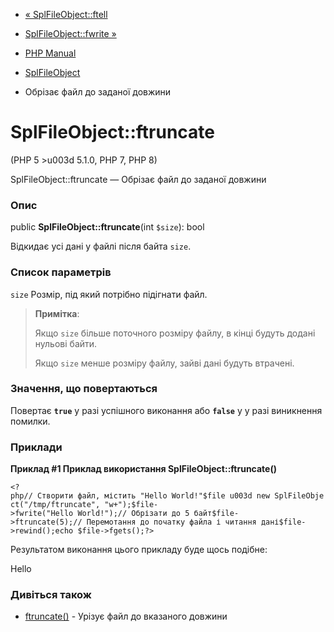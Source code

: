 - [« SplFileObject::ftell](splfileobject.ftell.md)
- [SplFileObject::fwrite »](splfileobject.fwrite.md)

- [PHP Manual](index.md)
- [SplFileObject](class.splfileobject.md)
- Обрізає файл до заданої довжини

# SplFileObject::ftruncate

(PHP 5 \>u003d 5.1.0, PHP 7, PHP 8)

SplFileObject::ftruncate — Обрізає файл до заданої довжини

### Опис

public **SplFileObject::ftruncate**(int `$size`): bool

Відкидає усі дані у файлі після байта `size`.

### Список параметрів

`size`
Розмір, під який потрібно підігнати файл.

> **Примітка**:
>
> Якщо `size` більше поточного розміру файлу, в кінці будуть додані
> нульові байти.
>
> Якщо `size` менше розміру файлу, зайві дані будуть втрачені.

### Значення, що повертаються

Повертає **`true`** у разі успішного виконання або **`false`** у
у разі виникнення помилки.

### Приклади

**Приклад #1 Приклад використання **SplFileObject::ftruncate()****

`<?php// Створити файл, містить "Hello World!"$file u003d new SplFileObject("/tmp/ftruncate", "w+");$file->fwrite("Hello World!");// Обрізати до 5 байт$file->ftruncate(5);// Перемотання до початку файла і читання дані$file->rewind();echo $file->fgets();?> `

Результатом виконання цього прикладу буде щось подібне:

Hello

### Дивіться також

- [ftruncate()](function.ftruncate.md) - Урізує файл до вказаного
довжини
